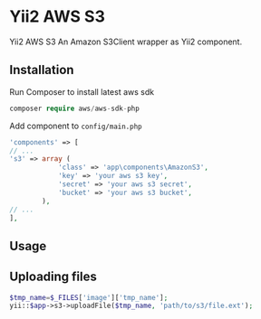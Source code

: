 # Yii2 AWS S3
Yii2 AWS S3
An Amazon S3Client wrapper as Yii2 component.

## Installation
Run Composer to install latest aws sdk
```php
composer require aws/aws-sdk-php
```

Add component to `config/main.php`
```php
'components' => [
// ...
's3' => array (
            'class' => 'app\components\AmazonS3',
            'key' => 'your aws s3 key',
            'secret' => 'your aws s3 secret',
            'bucket' => 'your aws s3 bucket',
        ),
// ...        
],        
```
## Usage

## Uploading files
```php
$tmp_name=$_FILES['image']['tmp_name'];
yii::$app->s3->uploadFile($tmp_name, 'path/to/s3/file.ext');
```
